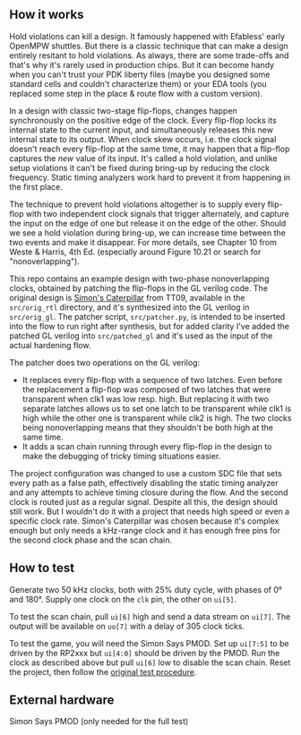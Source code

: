 ## How it works

Hold violations can kill a design. It famously happened with Efabless' early OpenMPW shuttles.
But there is a classic technique that can make a design entirely resitant to hold violations.
As always, there are some trade-offs and that's why it's rarely used in production chips.
But it can become handy when you can't trust your PDK liberty files (maybe you designed
some standard cells and couldn't characterize them) or your EDA tools (you replaced some
step in the place & route flow with a custom version).

In a design with classic two-stage flip-flops, changes happen synchronously on the positive
edge of the clock. Every flip-flop locks its internal state to the current input, and
simultaneously releases this new internal state to its output. When clock skew occurs, i.e.
the clock signal doesn't reach every flip-flop at the same time, it may happen that a
flip-flop captures the _new_ value of its input. It's called a hold violation, and unlike
setup violations it can't be fixed during bring-up by reducing the clock frequency.
Static timing analyzers work hard to prevent it from happening in the first place.

The technique to prevent hold violations altogether is to supply every flip-flop with two
independent clock signals that trigger alternately, and capture the input on the edge of
one but release it on the edge of the other. Should we see a hold violation during bring-up,
we can increase time between the two events and make it disappear. For more details, see
Chapter 10 from Weste & Harris, 4th Ed. (especially around Figure 10.21 or search for
"nonoverlapping").

This repo contains an example design with two-phase nonoverlapping clocks, obtained by
patching the flip-flops in the GL verilog code. The original design is
[Simon's Caterpillar](https://github.com/htfab/tt09-caterpillar) from TT09,
available in the `src/orig_rtl` directory, and it's synthesized into the GL verilog
in `src/orig_gl`. The patcher script, `src/patcher.py`, is intended to be inserted into
the flow to run right after synthesis, but for added clarity I've added the patched
GL verilog into `src/patched_gl` and it's used as the input of the actual hardening flow.

The patcher does two operations on the GL verilog:
- It replaces every flip-flop with a sequence of two latches. Even before the replacement
  a flip-flop was composed of two latches that were transparent when clk1 was low resp.
  high. But replacing it with two separate latches allows us to set one latch to be
  transparent while clk1 is high while the other one is transparent while clk2 is high.
  The two clocks being nonoverlapping means that they shouldn't be both high at the
  same time.
- It adds a scan chain running through every flip-flop in the design to make the debugging
  of tricky timing situations easier.

The project configuration was changed to use a custom SDC file that sets every path as
a false path, effectively disabling the static timing analyzer and any attempts to
achieve timing closure during the flow. And the second clock is routed just as a regular
signal. Despite all this, the design should still work. But I wouldn't do it with
a project that needs high speed or even a specific clock rate. Simon's Caterpillar
was chosen because it's complex enough but only needs a kHz-range clock and it
has enough free pins for the second clock phase and the scan chain.

## How to test

Generate two 50 kHz clocks, both with 25% duty cycle, with phases of 0° and 180°.
Supply one clock on the `clk` pin, the other on `ui[5]`.

To test the scan chain, pull `ui[6]` high and send a data stream on `ui[7]`.
The output will be available on `uo[7]` with a delay of 305 clock ticks.

To test the game, you will need the Simon Says PMOD. Set up `ui[7:5]` to be
driven by the RP2xxx but `ui[4:0]` should be driven by the PMOD.
Run the clock as described above but pull `ui[6]` low to disable the scan chain.
Reset the project, then follow the
[original test procedure](https://github.com/htfab/tt09-caterpillar/blob/main/docs/info.md).

## External hardware

Simon Says PMOD (only needed for the full test)
